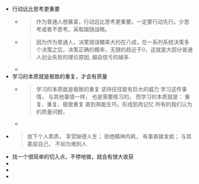 - 行动远比思考更重要
	- > 作为普通人想暴富，行动远比思考更重要。一定要行动先行。少思考或者不思考。采取跟随战略。
	- > 因为作为普通人，决策错误概率大约在八成，在一系列系统决策多个决策之后，决策正确的概率，无限的趋近于0，这就是大部分普通人创业失败的理论原因, 越自信亏的越多.
	-
- 学习的本质就是极致的重复，才会有质量
	- > 学习的本质就是极致的重复
	  坚持往往能有巨大的威力
	  学习这件事情，
	  与其他事情一样，
	  也是需要练习的。
	  而学习的本质就是：
	  重复、重复、极致重复
	  直到熟能生巧，形成肌肉记忆
	  所有的我们认为的质量问题，
	-
- > 放下个人素质，
  享受缺德人生；
  拒绝精神内耗，
  有事直接发疯；
  与其委屈自己，
  不如为难别人
- 找一个很简单的切入点，不停地做，就会有很大收获
-
-
-